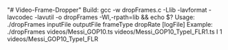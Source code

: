 "# Video-Frame-Dropper" 
Build:
gcc -w dropFrames.c -Llib -lavformat -lavcodec -lavutil -o dropFrames -Wl,-rpath=lib && echo $?
Usage: 
./dropFrames inputFile outputFile frameType dropRate [logFile]
Example:
./dropFrames videos/Messi_GOP10.ts videos/Messi_GOP10_TypeI_FLR1.ts I 1 videos/Messi_GOP10_TypeI_FLR
